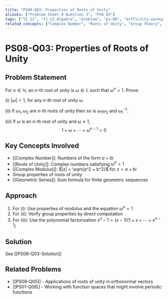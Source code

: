 ```yaml
---
title: "PS08-Q03: Properties of Roots of Unity"
aliases: ["Problem Sheet 8 Question 3", "PS8 Q3"]
tags: ["Y1_S2", "Y1_S2_Algebra", "problem", "ps-08", "difficulty-warmup"]
related_concepts: ["Complex Number", "Roots of Unity", "Group Theory", "Complex Modulus", "Geometric Series"]
---
```


# PS08-Q03: Properties of Roots of Unity

## Problem Statement
For $n \in \mathbb{N}$, an $n$-th root of unity is $\omega \in \mathbb{C}$ such that $\omega^n = 1$. Prove:

(i) $|\omega| = 1$, for any $n$-th root of unity $\omega$.

(ii) If $\omega_1, \omega_2$ are $n$-th roots of unity then so is $\omega_1 \omega_2$ and $\omega_1^{-1}$.

(iii) If $\omega$ is an $n$-th root of unity and $\omega \neq 1$,
$$1 + \omega + \cdots + \omega^{n-1} = 0$$

## Key Concepts Involved
- [[Complex Number]]: Numbers of the form $a + bi$
- [[Roots of Unity]]: Complex numbers satisfying $\omega^n = 1$
- [[Complex Modulus]]: $|z| = \sqrt{a^2 + b^2}$ for $z = a + bi$
- Group properties of roots of unity
- [[Geometric Series]]: Sum formula for finite geometric sequences

## Approach
1. For (i): Use properties of modulus and the equation $\omega^n = 1$
2. For (ii): Verify group properties by direct computation
3. For (iii): Use the polynomial factorization $x^n - 1 = (x-1)(1 + x + \cdots + x^{n-1})$

## Solution
See [[PS08-Q03-Solution]]

## Related Problems
- [[PS08-Q05]] - Applications of roots of unity in orthonormal vectors
- [[PS01-Q08]] - Working with function spaces that might involve periodic functions